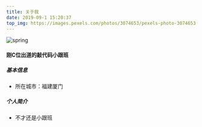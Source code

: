 ```yaml
---
title: 关于我
date: 2019-09-1 15:20:37
top_img: https://images.pexels.com/photos/3074653/pexels-photo-3074653.jpeg?auto=compress&cs=tinysrgb&dpr=1&w=500
---
```

![spring](https://phpcoder-1259614901.cos.ap-guangzhou.myqcloud.com/phpcoder/aboutme/aboutme.gif)
#### 刚C位出道的敲代码小跟班

##### 基本信息
- 所在城市：福建厦门

##### 个人简介
- 不才还是小跟班
